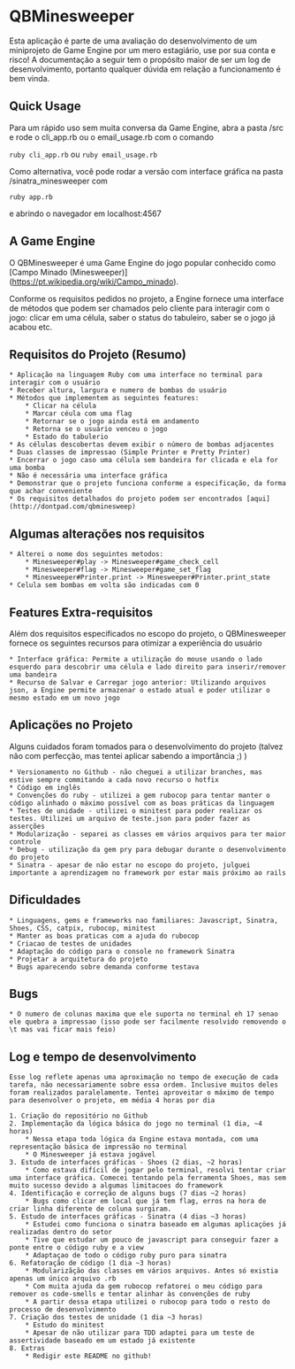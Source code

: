 # QBMinesweeper

Esta aplicação é parte de uma avaliação do desenvolvimento de um miniprojeto de Game Engine por um mero estagiário, use por sua conta e risco!
A documentação a seguir tem o propósito maior de ser um log de desenvolvimento, portanto qualquer dúvida em relação a funcionamento é bem vinda.

## Quick Usage

Para um rápido uso sem muita conversa da Game Engine, abra a pasta /src e rode o cli_app.rb ou o email_usage.rb com o comando

```ruby cli_app.rb``` ou ```ruby email_usage.rb```

Como alternativa, você pode rodar a versão com interface gráfica na pasta /sinatra_minesweeper com

```ruby app.rb```

e abrindo o navegador em localhost:4567


## A Game Engine

O QBMinesweeper é uma Game Engine do jogo popular conhecido como [Campo Minado (Minesweeper)]
(https://pt.wikipedia.org/wiki/Campo_minado).

Conforme os requisitos pedidos no projeto, a Engine fornece uma interface de métodos que podem ser chamados pelo cliente para interagir com o jogo: clicar em uma célula, saber o status do tabuleiro, saber se o jogo já acabou etc.


## Requisitos do Projeto (Resumo)

	* Aplicação na linguagem Ruby com uma interface no terminal para interagir com o usuário
	* Receber altura, largura e numero de bombas do usuário
	* Métodos que implementem as seguintes features:
		* Clicar na célula
		* Marcar céula com uma flag
		* Retornar se o jogo ainda está em andamento
		* Retorna se o usuário venceu o jogo
		* Estado do tabulerio
	* As células descobertas devem exibir o número de bombas adjacentes
	* Duas classes de impressao (Simple Printer e Pretty Printer)
	* Encerrar o jogo caso uma célula sem bandeira for clicada e ela for uma bomba
	* Não é necessária uma interface gráfica
	* Demonstrar que o projeto funciona conforme a especificação, da forma que achar conveniente
	* Os requisitos detalhados do projeto podem ser encontrados [aqui] (http://dontpad.com/qbminesweep)

## Algumas alterações nos requisitos
	* Alterei o nome dos seguintes metodos:
		* Minesweeper#play -> Minesweeper#game_check_cell
		* Minesweeper#flag -> Minesweeper#game_set_flag
		* Minesweeper#Printer.print -> Minesweeper#Printer.print_state
	* Celula sem bombas em volta são indicadas com 0


## Features Extra-requisitos

Além dos requisitos especificados no escopo do projeto, o QBMinesweeper fornece os seguintes recursos para otimizar a experiência do usuário

	* Interface gráfica: Permite a utilização do mouse usando o lado esquerdo para descobrir uma célula e lado direito para inserir/remover uma bandeira
	* Recurso de Salvar e Carregar jogo anterior: Utilizando arquivos json, a Engine permite armazenar o estado atual e poder utilizar o mesmo estado em um novo jogo


## Aplicaçöes no Projeto

Alguns cuidados foram tomados para o desenvolvimento do projeto (talvez não com perfecção, mas tentei aplicar sabendo a importância ;) )

	* Versionamento no Github - não cheguei a utilizar branches, mas estive sempre commitando a cada novo recurso o hotfix
	* Código em inglês
	* Convenções do ruby - utilizei a gem rubocop para tentar manter o código alinhado o máximo possível com as boas práticas da linguagem
	* Testes de unidade - utilizei o minitest para poder realizar os testes. Utilizei um arquivo de teste.json para poder fazer as asserções
	* Modularização - separei as classes em vários arquivos para ter maior controle
	* Debug - utilização da gem pry para debugar durante o desenvolvimento do projeto
	* Sinatra - apesar de não estar no escopo do projeto, julguei importante a aprendizagem no framework por estar mais próximo ao rails

## Dificuldades

	* Linguagens, gems e frameworks nao familiares: Javascript, Sinatra, Shoes, CSS, catpix, rubocop, minitest
	* Manter as boas praticas com a ajuda do rubocop
	* Criacao de testes de unidades
	* Adaptação do código para o console no framework Sinatra
	* Projetar a arquitetura do projeto
	* Bugs aparecendo sobre demanda conforme testava

## Bugs
	* O numero de colunas maxima que ele suporta no terminal eh 17 senao ele quebra a impressao (isso pode ser facilmente resolvido removendo o \t mas vai ficar mais feio)

## Log e tempo de desenvolvimento

	Esse log reflete apenas uma aproximação no tempo de execução de cada tarefa, não necessariamente sobre essa ordem. Inclusive muitos deles foram realizados paralelamente. Tentei aproveitar o máximo de tempo para desenvolver o projeto, em média 4 horas por dia

	1. Criação do repositório no Github
	2. Implementação da lógica básica do jogo no terminal (1 dia, ~4 horas)
		* Nessa etapa toda lógica da Engine estava montada, com uma representação básica de impressão no terminal
		* O Minesweeper já estava jogável
	3. Estudo de interfaces gráficas - Shoes (2 dias, ~2 horas)
		* Como estava difícil de jogar pelo terminal, resolvi tentar criar uma interface gráfica. Comecei tentando pela ferramenta Shoes, mas sem muito sucesso devido a algumas limitacoes do framework
	4. Identificação e correção de alguns bugs (7 dias ~2 horas)
		* Bugs como clicar em local que já tem flag, erros na hora de criar linha diferente de coluna surgiram.
	5. Estudo de interfaces gráficas - Sinatra (4 dias ~3 horas)
		* Estudei como funciona o sinatra baseado em algumas aplicaçöes já realizadas dentro do setor
		* Tive que estudar um pouco de javascript para conseguir fazer a ponte entre o código ruby e a view
		* Adaptaçao de todo o código ruby puro para sinatra
	6. Refatoração de código (1 dia ~3 horas)
		* Modularizãção das classes em vários arquivos. Antes só existia apenas um único arquivo .rb
		* Com muita ajuda da gem rubocop refatorei o meu código para remover os code-smells e tentar alinhar às convenções de ruby
		* A partir dessa etapa utilizei o rubocop para todo o resto do processo de desenvolvimento
	7. Criação dos testes de unidade (1 dia ~3 horas)
		* Estudo do minitest
		* Apesar de não utilizar para TDD adaptei para um teste de assertividade baseado em um estado já existente
	8. Extras
		* Redigir este README no github!

